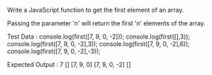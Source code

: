 Write a JavaScript function to get the first element of an array.

Passing the parameter 'n' will return the first 'n' elements of the array. 

Test Data : console.log(first([7, 9, 0, -2])); console.log(first([],3)); console.log(first([7, 9, 0, -2],3)); console.log(first([7, 9, 0, -2],6)); console.log(first([7, 9, 0, -2],-3)); 

Expected Output : 7 [] [7, 9, 0] [7, 9, 0, -2] []
